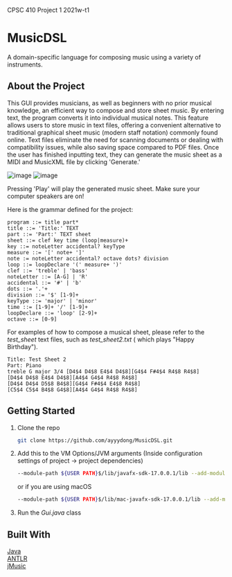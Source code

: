 CPSC 410 Project 1 2021w-t1

# MusicDSL

A domain-specific language for composing music using a variety of instruments.

## About the Project

This GUI provides musicians, as well as beginners with no prior musical knowledge, an efficient way to compose and store
sheet music. By entering text, the program converts it into individual musical notes. This feature allows users to store
music in text files, offering a convenient alternative to traditional graphical sheet music (modern staff notation)
commonly found online. Text files eliminate the need for scanning documents or dealing with compatibility issues, while
also saving space compared to PDF files. Once the user has finished inputting text, they can generate the
music sheet as a MIDI and MusicXML file by clicking 'Generate.' 

![image](https://github.com/user-attachments/assets/5bf0ffde-143d-4a2c-a63d-663899952d72)
![image](https://github.com/user-attachments/assets/ae803262-46c5-43f6-b429-6fd65be6628d)

Pressing 'Play' will play the generated music
sheet. Make sure your computer speakers are on!



Here is the grammar defined for the project:

```
program ::= title part*
title ::= 'Title:' TEXT
part ::= 'Part:' TEXT sheet
sheet ::= clef key time (loop|measure)+
key ::= noteLetter accidental? keyType
measure ::= '[' note+ ']'
note := noteLetter accidental? octave dots? division
loop ::= loopDeclare '(' measure+ ')'
clef ::= 'treble' | 'bass'
noteLetter ::= [A-G] | 'R'
accidental ::= '#' | 'b'
dots ::= '.'+
division ::= '$' [1-9]+
keyType ::= 'major' | 'minor'
time ::= [1-9]+ '/' [1-9]+
loopDeclare ::= 'loop' [2-9]+
octave ::= [0-9]
```

For examples of how to compose a musical sheet, please refer to the *test_sheet* text files, such as *test_sheet2.txt* (
which plays "Happy Birthday").
```
Title: Test Sheet 2
Part: Piano
treble G major 3/4 [D4$4 D4$8 E4$4 D4$8][G4$4 F#4$4 R4$8 R4$8]
[D4$4 D4$8 E4$4 D4$8][A4$4 G4$4 R4$8 R4$8]
[D4$4 D4$4 D5$8 B4$8][G4$4 F#4$4 E4$8 R4$8]
[C5$4 C5$4 B4$8 G4$8][A4$4 G4$4 R4$8 R4$8]
```
## Getting Started
1. Clone the repo
   ```sh
   git clone https://github.com/ayyydong/MusicDSL.git
   ```
2. Add this to the VM Options/JVM arguments 
   (Inside configuration settings of project -> project dependencies)
   ```sh
   --module-path ${USER PATH}$/lib/javafx-sdk-17.0.0.1/lib --add-modules=javafx.controls
   ```
   or if you are using macOS
   ```sh
   --module-path ${USER PATH}$/lib/mac-javafx-sdk-17.0.0.1/lib --add-modules=javafx.controls
   ```
3. Run the *Gui.java* class

## Built With

[Java](https://www.java.com)  
[ANTLR](https://www.antlr.org/)  
[jMusic](https://explodingart.com/jmusic/)

